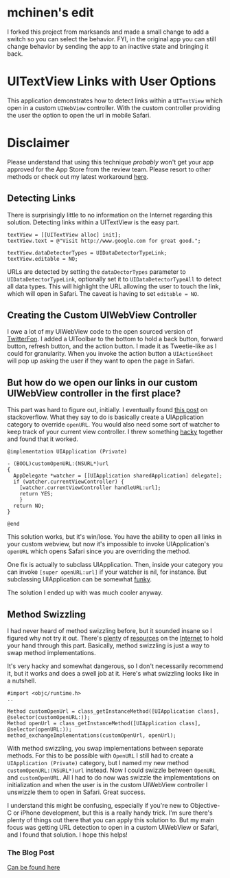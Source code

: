 # mchinen's edit

I forked this project from marksands and made a small change to add a switch so you can select the behavior.
FYI, in the original app you can still change behavior by sending the app to an inactive state and bringing it back.

# UITextView Links with User Options

This application demonstrates how to detect links within a `UITextView` which open in a custom `UIWebView` controller. With the custom controller providing the user the option to open the url in mobile Safari.

# Disclaimer

Please understand that using this technique *probably* won't get your app approved for the App Store from the review team. Please resort to other methods or check out my latest workaround [here](https://github.com/marksands/MSTextView).

## Detecting Links

There is surprisingly little to no information on the Internet regarding this solution. Detecting links within a UITextView is the easy part.

    textView = [[UITextView alloc] init];
    textView.text = @"Visit http://www.google.com for great good.";

    textView.dataDetectorTypes = UIDataDetectorTypeLink;
    textView.editable = NO;

URLs are detected by setting the `dataDectorTypes` parameter to `UIDataDetectorTypeLink`, optionally set it to `UIDataDetectorTypeAll` to detect all data types. This will highlight the URL allowing the user to touch the link, which will open in Safari. The caveat is having to set `editable = NO`.

## Creating the Custom UIWebView Controller

I owe a lot of my UIWebView code to the open sourced version of [TwitterFon](http://github.com/jpick/twitterfon/blob/master/Classes/Controllers/WebViewController.m). I added a UIToolbar to the bottom to hold a back button, forward button, refresh button, and the action button. I made it as Tweetie-like as I could for granularity. When you invoke the action button a `UIActionSheet` will pop up asking the user if they want to open the page in Safari.

## But how do we open our links in our custom UIWebView controller in the first place?

This part was hard to figure out, initially. I eventually found [this post](http://stackoverflow.com/questions/1889262/iphone-sdk-opening-links-in-a-uitextview-in-a-web-view/2251898#2251898) on stackoverflow. What they say to do is basically create a UIApplication category to override `openURL`. You would also need some sort of watcher to keep track of your current view controller. I threw something [hacky](http://github.com/marksands/UITextViewLinkOptions/blob/master/Classes/UITextViewLinkOptionsAppDelegate.m#L14-22) together and found that it worked.

    @implementation UIApplication (Private)

    - (BOOL)customOpenURL:(NSURL*)url
    {
      AppDelegate *watcher = [[UIApplication sharedApplication] delegate];
      if (watcher.currentViewController) {
        [watcher.currentViewController handleURL:url];
        return YES;
    	}
      return NO;
    }
    
    @end

This solution works, but it's win/lose. You have the ability to open all links in your custom webview, but now it's impossible to invoke UIApplication's `openURL` which opens Safari since you are overriding the method.

One fix is actually to subclass UIApplication. Then, inside your category you can invoke `[super openURL:url]` if your watcher is nil, for instance. But subclassing UIApplication can be somewhat [funky](http://stackoverflow.com/questions/1399202).

The solution I ended up with was much cooler anyway.

## Method Swizzling

I had never heard of method swizzling before, but it sounded insane so I figured why not try it out. There's [plenty](http://stackoverflow.com/questions/1637604/method-swizzle-on-iphone-device) of [resources](http://samsoff.es/posts/customize-uikit-with-method-swizzling) on the [Internet](http://www.cocoadev.com/index.pl?MethodSwizzling) to hold your hand through this part. Basically, method swizzling is just a way to swap method implementations.

It's very hacky and somewhat dangerous, so I don't necessarily recommend it, but it works and does a swell job at it. Here's what swizzling looks like in a nutshell.

    #import <objc/runtime.h>
    ..
  
    Method customOpenUrl = class_getInstanceMethod([UIApplication class], @selector(customOpenURL:));
    Method openUrl = class_getInstanceMethod([UIApplication class], @selector(openURL:));
    method_exchangeImplementations(customOpenUrl, openUrl);

With method swizzling, you swap implementations between separate methods. For this to be possible with `OpenURL` I still had to create a `UIApplication (Private)` category, but I named my new method `customOpenURL:(NSURL*)url` instead. Now I could swizzle between `OpenURL` and `customOpenURL`. All I had to do now was swizzle the implementations on initialization and when the user is in the custom UIWebView controller I unswizzle them to open in Safari. Great success.

I understand this might be confusing, especially if you're new to Objective-C or iPhone development, but this is a really handy trick. I'm sure there's plenty of things out there that you can apply this solution to. But my main focus was getting URL detection to open in a custom UIWebView or Safari, and I found that solution. I hope this helps!

### The Blog Post

[Can be found here](http://52apps.net/post/879106231/method-swizzling-uitextview-and-safari)